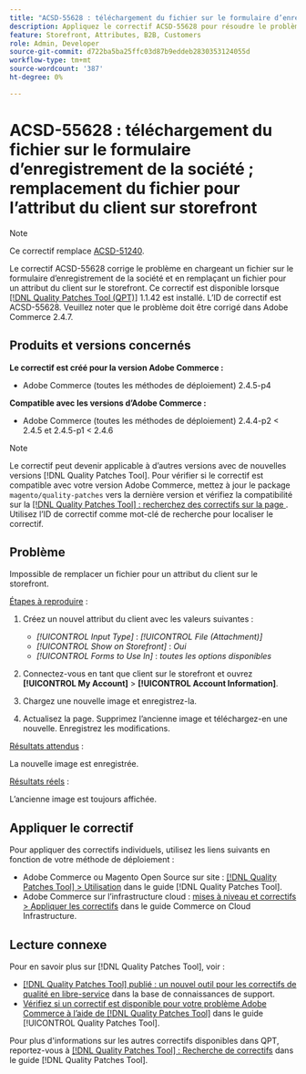 ```yaml
---
title: "ACSD-55628 : téléchargement du fichier sur le formulaire d’enregistrement de la société ; remplacement du fichier pour l’attribut du client sur storefront"
description: Appliquez le correctif ACSD-55628 pour résoudre le problème d’Adobe Commerce lors du téléchargement d’un fichier sur le formulaire d’enregistrement de la société et du remplacement d’un fichier pour un attribut du client sur le storefront.
feature: Storefront, Attributes, B2B, Customers
role: Admin, Developer
source-git-commit: d722ba5ba25ffc03d87b9eddeb2830353124055d
workflow-type: tm+mt
source-wordcount: '387'
ht-degree: 0%

---
```


# ACSD-55628 : téléchargement du fichier sur le formulaire d’enregistrement de la société ; remplacement du fichier pour l’attribut du client sur storefront

>[!NOTE]
>
>Ce correctif remplace [ACSD-51240](/help/tools/quality-patches-tool/patches-available-in-qpt/v1-1-33/acsd-51240-uploaded-file-missing-while-registering-via-company-registration-form.md).

Le correctif ACSD-55628 corrige le problème en chargeant un fichier sur le formulaire d’enregistrement de la société et en remplaçant un fichier pour un attribut du client sur le storefront. Ce correctif est disponible lorsque [[!DNL Quality Patches Tool (QPT)]](https://experienceleague.adobe.com/en/docs/commerce-knowledge-base/kb/announcements/commerce-announcements/magento-quality-patches-released-new-tool-to-self-serve-quality-patches) 1.1.42 est installé. L’ID de correctif est ACSD-55628. Veuillez noter que le problème doit être corrigé dans Adobe Commerce 2.4.7.

## Produits et versions concernés

**Le correctif est créé pour la version Adobe Commerce :**

* Adobe Commerce (toutes les méthodes de déploiement) 2.4.5-p4

**Compatible avec les versions d’Adobe Commerce :**

* Adobe Commerce (toutes les méthodes de déploiement) 2.4.4-p2 &lt; 2.4.5 et 2.4.5-p1 &lt; 2.4.6

>[!NOTE]
>
>Le correctif peut devenir applicable à d’autres versions avec de nouvelles versions [!DNL Quality Patches Tool]. Pour vérifier si le correctif est compatible avec votre version Adobe Commerce, mettez à jour le package `magento/quality-patches` vers la dernière version et vérifiez la compatibilité sur la [[!DNL Quality Patches Tool] : recherchez des correctifs sur la page ](https://experienceleague.adobe.com/tools/commerce-quality-patches/index.html). Utilisez l’ID de correctif comme mot-clé de recherche pour localiser le correctif.

## Problème

Impossible de remplacer un fichier pour un attribut du client sur le storefront.

<u>Étapes à reproduire</u> :

1. Créez un nouvel attribut du client avec les valeurs suivantes :

   * *[!UICONTROL Input Type]* : *[!UICONTROL File (Attachment)]*
   * *[!UICONTROL Show on Storefront]* : *Oui*
   * *[!UICONTROL Forms to Use In]* : *toutes les options disponibles*

1. Connectez-vous en tant que client sur le storefront et ouvrez **[!UICONTROL My Account]** > **[!UICONTROL Account Information]**.
1. Chargez une nouvelle image et enregistrez-la.
1. Actualisez la page. Supprimez l’ancienne image et téléchargez-en une nouvelle. Enregistrez les modifications.

<u>Résultats attendus</u> :

La nouvelle image est enregistrée.

<u>Résultats réels</u> :

L’ancienne image est toujours affichée.

## Appliquer le correctif

Pour appliquer des correctifs individuels, utilisez les liens suivants en fonction de votre méthode de déploiement :

* Adobe Commerce ou Magento Open Source sur site : [[!DNL Quality Patches Tool] > Utilisation](https://experienceleague.adobe.com/docs/commerce-operations/tools/quality-patches-tool/usage.html) dans le guide [!DNL Quality Patches Tool].
* Adobe Commerce sur l’infrastructure cloud : [mises à niveau et correctifs > Appliquer les correctifs](https://experienceleague.adobe.com/docs/commerce-cloud-service/user-guide/develop/upgrade/apply-patches.html) dans le guide Commerce on Cloud Infrastructure.

## Lecture connexe

Pour en savoir plus sur [!DNL Quality Patches Tool], voir :

* [[!DNL Quality Patches Tool] publié : un nouvel outil pour les correctifs de qualité en libre-service](https://experienceleague.adobe.com/en/docs/commerce-knowledge-base/kb/announcements/commerce-announcements/magento-quality-patches-released-new-tool-to-self-serve-quality-patches) dans la base de connaissances de support.
* [Vérifiez si un correctif est disponible pour votre problème Adobe Commerce à l’aide de  [!DNL Quality Patches Tool]](/help/tools/quality-patches-tool/patches-available-in-qpt/check-patch-for-magento-issue-with-magento-quality-patches.md) dans le guide [!UICONTROL Quality Patches Tool].


Pour plus d&#39;informations sur les autres correctifs disponibles dans QPT, reportez-vous à [[!DNL Quality Patches Tool] : Recherche de correctifs](https://experienceleague.adobe.com/tools/commerce-quality-patches/index.html) dans le guide [!DNL Quality Patches Tool].
